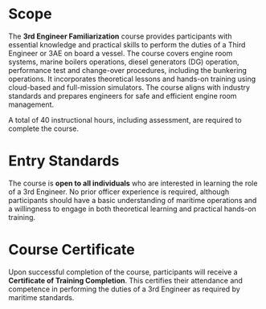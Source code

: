 # Scope

The **3rd Engineer Familiarization** course provides participants with essential knowledge and practical skills to perform the duties of a Third Engineer or 3AE on board a vessel. The course covers engine room systems, marine boilers operations, diesel generators (DG) operation, performance test and change-over procedures, including the bunkering operations. It incorporates theoretical lessons and hands-on training using cloud-based and full-mission simulators. The course aligns with industry standards and prepares engineers for safe and efficient engine room management. 

A total of 40 instructional hours, including assessment, are required to complete the course.

# Entry Standards

The course is **open to all individuals** who are interested in learning the role of a 3rd Engineer. No prior officer experience is required, although participants should have a basic understanding of maritime operations and a willingness to engage in both theoretical learning and practical hands-on training.

# Course Certificate

Upon successful completion of the course, participants will receive a **Certificate of Training Completion**. This certifies their attendance and competence in performing the duties of a 3rd Engineer as required by maritime standards.
